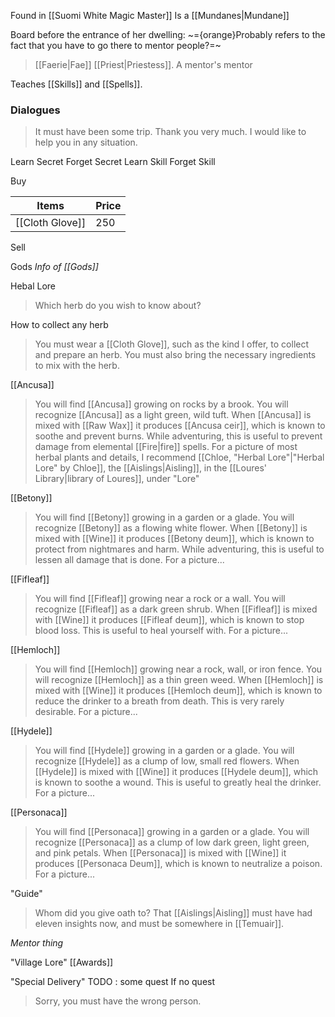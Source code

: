 Found in [[Suomi White Magic Master]]
Is a [[Mundanes|Mundane]]

Board before the entrance of her dwelling:
~={orange}Probably refers to the fact that you have to go there to mentor people?=~
> [[Faerie|Fae]] [[Priest|Priestess]]. A mentor's mentor

Teaches [[Skills]] and [[Spells]].

### Dialogues

> It must have been some trip.   Thank you very much.     I would like to help you in any situation.

Learn Secret
Forget Secret
Learn Skill
Forget Skill

Buy

| Items            | Price  |
| ---------------- | ------ |
| [[Cloth Glove]]  | 250    |
Sell

Gods 
*Info of [[Gods]]*

Hebal Lore
> Which herb do you wish to know about?

How to collect any herb
> You must wear a [[Cloth Glove]], such as the kind I offer, to collect and prepare an herb. You must also bring the necessary ingredients to mix with the herb.

[[Ancusa]]
> You will find [[Ancusa]] growing on rocks by a brook. You will recognize [[Ancusa]] as a light green, wild tuft.
> When [[Ancusa]] is mixed with [[Raw Wax]] it produces [[Ancusa ceir]], which is known to soothe and  prevent burns. While adventuring, this is useful to prevent damage from elemental [[Fire|fire]] spells.
> For a picture of most herbal plants and details, I recommend [[Chloe, "Herbal Lore"|"Herbal Lore" by Chloe]], the [[Aislings|Aisling]], in the [[Loures' Library|library of Loures]], under "Lore"

[[Betony]]
> You will find [[Betony]] growing in a garden or a glade. You will recognize [[Betony]] as a flowing white flower.
> When [[Betony]] is mixed with [[Wine]] it produces [[Betony deum]], which is known to protect from nightmares and harm. While adventuring, this is useful to lessen all damage that is done.
> For a picture...

[[Fifleaf]]
> You will find [[Fifleaf]] growing near a rock or a wall. You will recognize [[Fifleaf]] as a dark green shrub.
> When [[Fifleaf]] is mixed with [[Wine]] it produces [[Fifleaf deum]], which is known to stop blood loss. This is useful to heal yourself with.
> For a picture...

[[Hemloch]]
> You will find [[Hemloch]] growing near a rock, wall, or iron fence. You will recognize [[Hemloch]] as a thin green weed.
> When [[Hemloch]] is mixed with [[Wine]] it produces [[Hemloch deum]], which is known to reduce the drinker to a breath from death. This is very rarely desirable.
> For a picture...

[[Hydele]]
> You will find [[Hydele]] growing in a garden or a glade. You will recognize [[Hydele]] as a clump of low, small red flowers.
> When [[Hydele]] is mixed with [[Wine]] it produces [[Hydele deum]], which is known to soothe a wound. This is useful to greatly heal the drinker.
> For a picture...

[[Personaca]]
> You will find [[Personaca]] growing in a garden or a glade. You will recognize [[Personaca]] as a clump of low dark green, light green, and pink petals.
> When [[Personaca]] is mixed with [[Wine]] it produces [[Personaca Deum]], which is known to neutralize a poison.
> For a picture...


"Guide"
> Whom did you give oath to? That [[Aislings|Aisling]] must have had eleven insights now, and must be somewhere in [[Temuair]].

*Mentor thing*

"Village Lore"
[[Awards]]

"Special Delivery"
TODO : some quest
If no quest
> Sorry, you must have the wrong person.